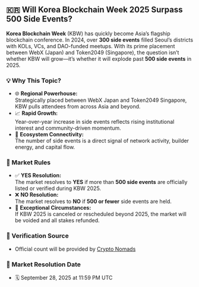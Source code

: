 ## 🇰🇷 Will Korea Blockchain Week 2025 Surpass 500 Side Events?

**Korea Blockchain Week** (KBW) has quickly become Asia’s flagship blockchain conference. In 2024, over **300 side events** filled Seoul’s districts with KOLs, VCs, and DAO-funded meetups. With its prime placement between WebX (Japan) and Token2049 (Singapore), the question isn’t whether KBW will grow—it’s whether it will explode past **500 side events** in 2025.

### 💡 Why This Topic?
- 🌐 **Regional Powerhouse:**  
  Strategically placed between WebX Japan and Token2049 Singapore, KBW pulls attendees from across Asia and beyond.
- 📈 **Rapid Growth:**  
  Year-over-year increase in side events reflects rising institutional interest and community-driven momentum.
- 🤝 **Ecosystem Connectivity:**  
  The number of side events is a direct signal of network activity, builder energy, and capital flow.

### 📜 Market Rules
- ✅ **YES Resolution:**  
  The market resolves to **YES** if more than **500 side events** are officially listed or verified during KBW 2025.
- ❌ **NO Resolution:**  
  The market resolves to **NO** if **500 or fewer** side events are held.
- 🔄 **Exceptional Circumstances:**  
  If KBW 2025 is canceled or rescheduled beyond 2025, the market will be voided and all stakes refunded.

### 🔗 Verification Source
- Official count will be provided by [Crypto Nomads](https://cryptonomads.org/)

### 📅 Market Resolution Date
- 🗓️ September 28, 2025 at 11:59 PM UTC
